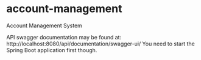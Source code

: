 # account-management
Account Management System

API swagger documentation may be found at: http://localhost:8080/api/documentation/swagger-ui/
You need to start the Spring Boot application first though. 


